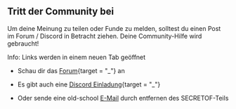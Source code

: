 ﻿## Tritt der Community bei

Um deine Meinung zu teilen oder Funde zu melden, solltest du einen Post im Forum / Discord in Betracht ziehen.
Deine Community-Hilfe wird gebraucht!

Info: Links werden in einem neuen Tab geöffnet

* Schau dir das [Forum](http://forum.xeth.de){target = "_"} an

* Es gibt auch eine [Discord Einladung](https://discord.gg/s4wTHQgxae){target = "_"}

* Oder sende eine old-school [E-Mail](mailto:evermore@SECRETOFxeth.de?Subject=Format%20Exploration%20Projekt) durch entfernen des SECRETOF-Teils

